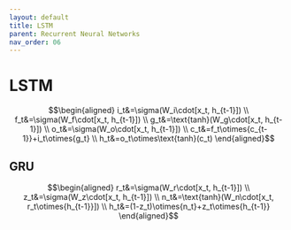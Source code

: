 ```yaml
---
layout: default
title: LSTM
parent: Recurrent Neural Networks
nav_order: 06
---
```


# LSTM

$$\begin{aligned}
i_t&=\sigma(W_i\cdot[x_t, h_{t-1}]) \\
f_t&=\sigma(W_f\cdot[x_t, h_{t-1}]) \\
g_t&=\text{tanh}(W_g\cdot[x_t, h_{t-1}]) \\
o_t&=\sigma(W_o\cdot[x_t, h_{t-1}]) \\
c_t&=f_t\otimes{c_{t-1}}+i_t\otimes{g_t} \\
h_t&=o_t\otimes\text{tanh}(c_t)
\end{aligned}$$

## GRU

$$\begin{aligned}
r_t&=\sigma(W_r\cdot[x_t, h_{t-1}]) \\
z_t&=\sigma(W_z\cdot[x_t, h_{t-1}]) \\
n_t&=\text{tanh}(W_n\cdot[x_t, r_t\otimes{h_{t-1}}]) \\
h_t&=(1-z_t)\otimes{n_t}+z_t\otimes{h_{t-1}}
\end{aligned}$$